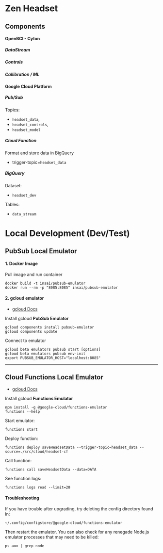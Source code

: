 # Zen Headset
## Components

#### OpenBCI - Cyton
##### DataStream
##### Controls
##### Callibration / ML

#### Google Cloud Platform
##### Pub/Sub
Topics:
* `headset_data`,
* `headset_controls`,
* `headset_model`

##### Cloud Function
Format and store data in BigQuery
* trigger-topic=`headset_data`

##### BigQuery
Dataset:
* `headset_dev`

Tables:
* `data_stream`


# Local Development (Dev/Test)
## PubSub Local Emulator
#### 1. Docker Image
Pull image and run container

    docker build -t insai/pubsub-emulator
    docker run --rm -p "8085:8085" insai/pubsub-emulator

#### 2. gcloud emulator 
* [gcloud Docs](https://cloud.google.com/pubsub/docs/emulator)

Install gcloud **PubSub Emulator**

    gcloud components install pubsub-emulator
    gcloud components update

Connect to emulator

    gcloud beta emulators pubsub start [options]
    gcloud beta emulators pubsub env-init
    export PUBSUB_EMULATOR_HOST="localhost:8085"
___
## Cloud Functions Local Emulator
* [gcloud Docs](https://cloud.google.com/functions/docs/emulator)

Install gcloud **Functions Emulator**

    npm install -g @google-cloud/functions-emulator
    functions --help

Start emulator:

    functions start

Deploy function:

    functions deploy saveHeadsetData --trigger-topic=headset_data --source=./src/cloud/headset-cf

Call function:

    functions call saveHeadsetData --data=DATA

See function logs:

    functions logs read --limit=20

#### Troubleshooting
If you have trouble after upgrading, try deleting the config
directory found in:

    ~/.config/configstore/@google-cloud/functions-emulator

Then restart the emulator. You can also check for any renegade
Node.js emulator processes that may need to be killed:

    ps aux | grep node